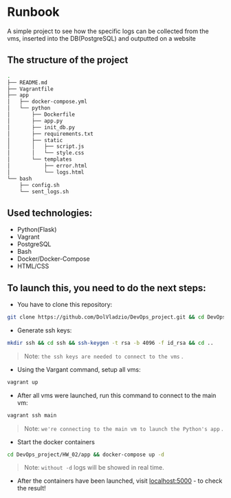 # Runbook

A simple project to see how the specific logs can be collected from the vms, inserted into the DB(PostgreSQL) and outputted on a website

## The structure of the project
```sh
.
├── README.md
├── Vagrantfile
├── app
│   ├── docker-compose.yml
│   └── python
│       ├── Dockerfile
│       ├── app.py
│       ├── init_db.py
│       ├── requirements.txt
│       ├── static
│       │   ├── script.js
│       │   └── style.css
│       └── templates
│           ├── error.html
│           └── logs.html
└── bash
    ├── config.sh
    └── sent_logs.sh
```

## Used technologies:
- Python(Flask)
- Vagrant
- PostgreSQL
- Bash
- Docker/Docker-Compose
- HTML/CSS


## To launch this, you need to do the next steps:

- You have to clone this repository:
```sh
git clone https://github.com/DolVladzio/DevOps_project.git && cd DevOps_project
```

- Generate ssh keys:
```sh
mkdir ssh && cd ssh && ssh-keygen -t rsa -b 4096 -f id_rsa && cd ..
```
> Note: `the ssh keys are needed to connect to the vms` .

- Using the Vargant command, setup all vms:
```sh
vagrant up
```

- After all vms were launched, run this command to connect to the main vm:
```sh
vagrant ssh main
```
> Note: `we're connecting to the main vm to launch the Python's app` .

- Start the docker containers
```sh
cd DevOps_project/HW_02/app && docker-compose up -d
```
> Note: `without -d` logs will be showed in real time.

- After the containers have been launched, visit [localhost:5000] - to check the result!

[//]: # (These are reference links)
[localhost:5000]: <http://localhost:5000>
